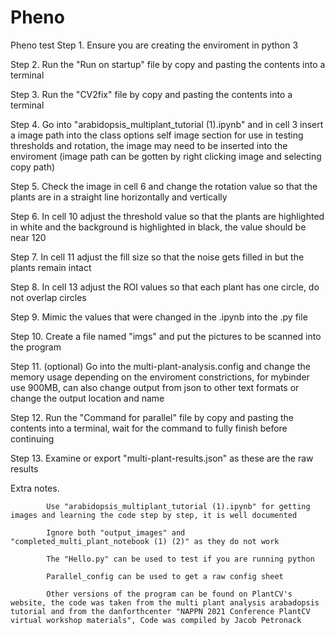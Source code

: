 # Pheno
Pheno test
Step 1. Ensure you are creating the enviroment in python 3

Step 2. Run the "Run on startup" file by copy and pasting the contents             into a terminal

Step 3. Run the "CV2fix" file by copy and pasting the contents into a               terminal

Step 4. Go into "arabidopsis_multiplant_tutorial (1).ipynb" and in cell 3           insert a image path into the class options self image section for           use in testing thresholds and rotation, the image may need to be           inserted into the enviroment (image path can be gotten by right             clicking image and selecting copy path)

Step 5. Check the image in cell 6 and change the rotation value so that the         plants are in a straight line horizontally and vertically

Step 6. In cell 10 adjust the threshold value so that the plants are               highlighted in white and the background is highlighted in black,           the value should be near 120

Step 7. In cell 11 adjust the fill size so that the noise gets filled in           but the plants remain intact

Step 8. In cell 13 adjust the ROI values so that each plant has one circle,         do not overlap circles

Step 9. Mimic the values that were changed in the .ipynb into the .py file

Step 10. Create a file named "imgs" and put the pictures to be scanned               into the program

Step 11. (optional) Go into the multi-plant-analysis.config and change the           memory usage depending on the enviroment constrictions, for                 mybinder use 900MB, can also change output from json to other               text formats or change the output location and name

Step 12. Run the "Command for parallel" file by copy and pasting the                 contents into a terminal, wait for the command to fully finish             before continuing

Step 13. Examine or export "multi-plant-results.json" as these are the raw           results

Extra notes. 

            Use "arabidopsis_multiplant_tutorial (1).ipynb" for getting images and learning the code step by step, it is well documented

            Ignore both "output_images" and "completed_multi_plant_notebook (1) (2)" as they do not work
            
            The "Hello.py" can be used to test if you are running python
            
            Parallel_config can be used to get a raw config sheet
            
            Other versions of the program can be found on PlantCV's website, the code was taken from the multi plant analysis arabadopsis tutorial and from the danforthcenter "NAPPN 2021 Conference PlantCV virtual workshop materials", Code was compiled by Jacob Petronack
